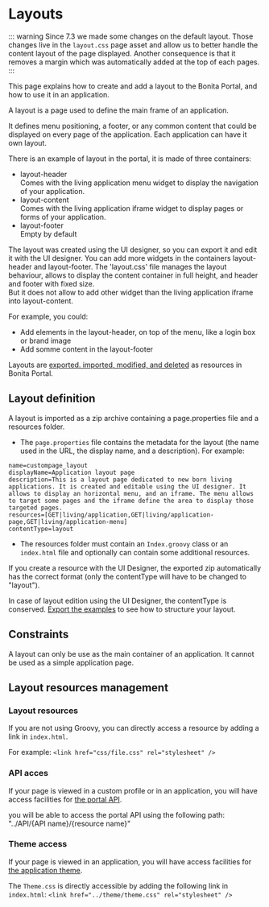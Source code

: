 # Layouts

::: warning
 Since 7.3 we made some changes on the default layout. 
 Those changes live in the `layout.css` page asset and allow us to better handle the content layout of the page displayed. 
 Another consequence is that it removes a margin which was automatically added at the top of each pages.
:::

This page explains how to create and add a layout to the Bonita Portal, and how to use it in an application.

A layout is a page used to define the main frame of an application.

It defines menu positioning, a footer, or any common content that could be displayed on every page of the application.
Each application can have it own layout.

There is an example of layout in the portal, it is made of three containers:
- layout-header  
            Comes with the living application menu widget to display the navigation of your application.                
- layout-content  
            Comes with the living application iframe widget to display pages or forms of your application.  
- layout-footer  
            Empty by default
    
 
The layout was created using the UI designer, so you can export it and edit it with the UI designer. 
You can add more widgets in the containers layout-header and layout-footer.
The 'layout.css' file manages the layout behaviour, allows to display the content container in full height, 
and header and footer with fixed size.  
But it does not allow to add other widget than the living application iframe into layout-content.

For example, you could:

* Add elements in the layout-header, on top of the menu, like a login box or brand image
* Add somme content in the layout-footer 

Layouts are [exported. imported, modified, and deleted](resource-management.md) as resources in Bonita Portal. 

## Layout definition

A layout is imported as a zip archive containing a page.properties file and a resources folder.

* The `page.properties` file contains the metadata for the layout (the name used in the URL, the display name, and a description). For example: 
```
name=custompage_layout
displayName=Application layout page
description=This is a layout page dedicated to new born living applications. It is created and editable using the UI designer. It allows to display an horizontal menu, and an iframe. The menu allows to target some pages and the iframe define the area to display those targeted pages.
resources=[GET|living/application,GET|living/application-page,GET|living/application-menu]
contentType=layout
```
* The resources folder must contain an `Index.groovy` class or an `index.html` file and optionally can contain some additional resources.

If you create a resource with the UI Designer, the exported zip automatically has the correct format (only the contentType will have to be changed to "layout").

In case of layout edition using the UI Designer, the contentType is conserved.
[Export the examples](resource-management.md) to see how to structure your layout.

## Constraints

A layout can only be use as the main container of an application. It cannot be used as a simple application page.

## Layout resources management

### Layout resources 

If you are not using Groovy, you can directly access a resource by adding a link in `index.html`.

For example: `<link href="css/file.css" rel="stylesheet" />`

### API acces

If your page is viewed in a custom profile or in an application, you will have access facilities for [the portal API](rest-api-overview.md).

you will be able to access the portal API using the following path: "../API/{API name}/{resource name}"

### Theme access

If your page is viewed in an application, you will have access facilities for [the application theme](applications.md).

The `Theme.css` is directly accessible by adding the following link in `index.html`: `<link href="../theme/theme.css" rel="stylesheet" />`
